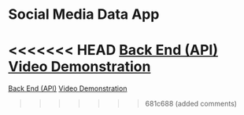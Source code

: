 # Social Media Data App

<<<<<<< HEAD
[Back End (API)](https://github.com/u2496690/social_media_api)\
[Video Demonstration](https://uelac-my.sharepoint.com/:v:/g/personal/u2496690_uel_ac_uk/EW6Cvdj6WFtEusNZghQjfYsBCVIcVoea_NNv1q4-pXizcA?e=UYjW6Y)
=======
[Back End (API)](https://github.com/u2496690/social_media_api)
[Video Demonstration](https://uelac-my.sharepoint.com/:v:/g/personal/u2496690_uel_ac_uk/EW6Cvdj6WFtEusNZghQjfYsBCVIcVoea_NNv1q4-pXizcA?e=UYjW6Y)
>>>>>>> 681c688 (added comments)
